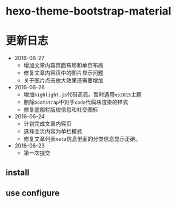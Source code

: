 # hexo-theme-bootstrap-material



# 更新日志
- 2016-06-27
  - 增加文章内容页面布局和单页布局
  - 修复文章内容页中的图片显示问题
  - 关于图片点击放大效果还需要增加
- 2016-06-26
  - 增加`highlight.js`代码高亮。暂时选用`vs2015`主题
  - 删除`bootstrap`中对于`code`代码块渲染的样式
  - 修复底部栏版权信息和社交图标
- 2016-06-24
  - 计划完成文章内容页
  - 选择主页内容为单栏模式
  - 修复文章列表`meta`信息里面的分类信息显示正确。
- 2016-06-23
  - 第一次提交
## install

## use configure
